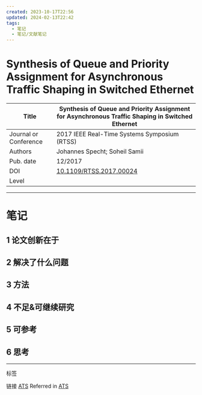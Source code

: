```yaml
---
created: 2023-10-17T22:56
updated: 2024-02-13T22:42
tags:
  - 笔记
  - 笔记/文献笔记
---
```


# Synthesis of Queue and Priority Assignment for Asynchronous Traffic Shaping in Switched Ethernet

| Title                 | Synthesis of Queue and Priority Assignment for Asynchronous Traffic Shaping in Switched Ethernet |
| --------------------- | ------------------------------------------------------------------------------------------------ |
| Journal or Conference | 2017 IEEE Real-Time Systems Symposium (RTSS)                                                     |
| Authors               | Johannes Specht; Soheil Samii                                                                    |
| Pub. date             | 12/2017                                                                                          |
| DOI                   | [10.1109/RTSS.2017.00024](https://doi.org/10.1109/RTSS.2017.00024)                               |
| Level                 |                                                                                                  |

***

# 笔记

## 1 论文创新在于

## 2 解决了什么问题

## 3 方法

## 4 不足&可继续研究

## 5 可参考

## 6 思考

***

标签

链接
[ATS](ATS.md)
Referred in <a href="zotero://note/u/V5BHLJX8/?ignore=1&#x26;line=-1" rel="noopener noreferrer nofollow" zhref="zotero://note/u/V5BHLJX8/?ignore=1&#x26;line=-1" ztype="znotelink" class="internal-link">ATS</a>
